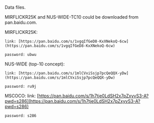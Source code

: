 Data files.

MIRFLICKR25K and NUS-WIDE-TC10 could be downloaded from pan.baidu.com.

MIRFLICKR25K:

    link: [https://pan.baidu.com/s/1vgqIfGeD8-KxXNekoQ-6cw](https://pan.baidu.com/s/1vgqIfGeD8-KxXNekoQ-6cw)
    
    password: ubwu
    
NUS-WIDE (top-10 concept):

    link: [https://pan.baidu.com/s/1mlCVxiSsjp7pcQeQQX-yDw](https://pan.baidu.com/s/1mlCVxiSsjp7pcQeQQX-yDw)
    
    password: ru9j

MSCOCO:
    link: [https://pan.baidu.com/s/1h7tje0LdSH2x7pZxyvS3-A?pwd=s286](https://pan.baidu.com/s/1h7tje0LdSH2x7pZxyvS3-A?pwd=s286)
    
    password: s286
